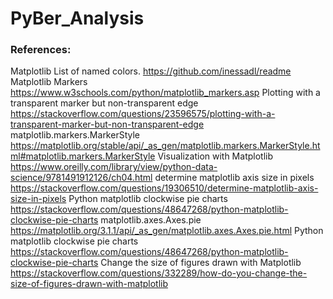 # PyBer_Analysis
### References:
Matplotlib List of named colors. https://github.com/inessadl/readme
Matplotlib Markers https://www.w3schools.com/python/matplotlib_markers.asp
Plotting with a transparent marker but non-transparent edge https://stackoverflow.com/questions/23596575/plotting-with-a-transparent-marker-but-non-transparent-edge
matplotlib.markers.MarkerStyle https://matplotlib.org/stable/api/_as_gen/matplotlib.markers.MarkerStyle.html#matplotlib.markers.MarkerStyle
Visualization with Matplotlib https://www.oreilly.com/library/view/python-data-science/9781491912126/ch04.html
determine matplotlib axis size in pixels https://stackoverflow.com/questions/19306510/determine-matplotlib-axis-size-in-pixels
Python matplotlib clockwise pie charts https://stackoverflow.com/questions/48647268/python-matplotlib-clockwise-pie-charts
matplotlib.axes.Axes.pie https://matplotlib.org/3.1.1/api/_as_gen/matplotlib.axes.Axes.pie.html
Python matplotlib clockwise pie charts https://stackoverflow.com/questions/48647268/python-matplotlib-clockwise-pie-charts
Change the size of figures drawn with Matplotlib https://stackoverflow.com/questions/332289/how-do-you-change-the-size-of-figures-drawn-with-matplotlib
